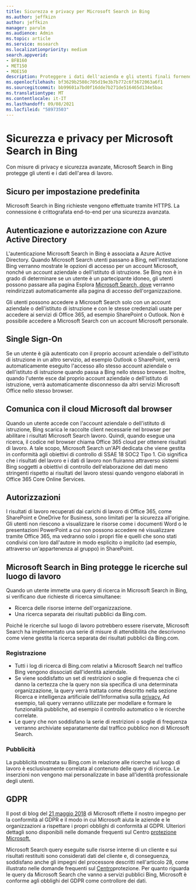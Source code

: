 ```yaml
---
title: Sicurezza e privacy per Microsoft Search in Bing
ms.author: jeffkizn
author: jeffkizn
manager: parulm
ms.audience: Admin
ms.topic: article
ms.service: mssearch
ms.localizationpriority: medium
search.appverid:
- BFB160
- MET150
- MOE150
description: Proteggere i dati dell'azienda e gli utenti finali fornendo informazioni agli utenti autorizzati con Microsoft Search in Bing
ms.openlocfilehash: bf3629b2508c705d19e3b7b772c6f3672063a6f1
ms.sourcegitcommit: bb99601a7bd0f16dde7b271de516465d134e5bac
ms.translationtype: MT
ms.contentlocale: it-IT
ms.lasthandoff: 09/08/2021
ms.locfileid: "58973503"
---
```

# <a name="security-and-privacy-for-microsoft-search-in-bing"></a>Sicurezza e privacy per Microsoft Search in Bing

Con misure di privacy e sicurezza avanzate, Microsoft Search in Bing protegge gli utenti e i dati dell'area di lavoro.

## <a name="secure-by-default"></a>Sicuro per impostazione predefinita

Microsoft Search in Bing richieste vengono effettuate tramite HTTPS. La connessione è crittografata end-to-end per una sicurezza avanzata.
  
## <a name="authentication-and-authorization-with-azure-active-directory"></a>Autenticazione e autorizzazione con Azure Active Directory

L'autenticazione Microsoft Search in Bing è associata a Azure Active Directory. Quando Microsoft Search utenti passano a Bing, nell'intestazione Bing verranno mostrate le opzioni di accesso per un account Microsoft, nonché un account aziendale o dell'istituto di istruzione. Se Bing non è in grado di determinare se un utente è un partecipante idoneo, gli utenti possono passare alla pagina Esplora [Microsoft Search, dove](https://www.bing.com/business/explore) verranno reindirizzati automaticamente alla pagina di accesso dell'organizzazione.

Gli utenti possono accedere a Microsoft Search solo con un account aziendale o dell'istituto di istruzione e con le stesse credenziali usate per accedere ai servizi di Office 365, ad esempio SharePoint o Outlook. Non è possibile accedere a Microsoft Search con un account Microsoft personale.

## <a name="single-sign-on"></a>Single Sign-On

Se un utente è già autenticato con il proprio account aziendale o dell'istituto di istruzione in un altro servizio, ad esempio Outlook o SharePoint, verrà automaticamente eseguito l'accesso allo stesso account aziendale o dell'istituto di istruzione quando passa a Bing nello stesso browser. Inoltre, quando l'utente esce dal proprio account aziendale o dell'istituto di istruzione, verrà automaticamente disconnesso da altri servizi Microsoft Office nello stesso browser.
  
## <a name="communicates-with-the-microsoft-cloud-from-the-browser"></a>Comunica con il cloud Microsoft dal browser

Quando un utente accede con l'account aziendale o dell'istituto di istruzione, Bing scarica le raccolte client necessarie nel browser per abilitare i risultati Microsoft Search lavoro. Quindi, quando esegue una ricerca, il codice nel browser chiama Office 365 cloud per ottenere risultati di lavoro. A tale scopo, Microsoft Search un'API dedicata che viene gestita in conformità agli obiettivi di controllo di SSAE 18 SOC2 Tipo 1. Ciò significa che i risultati del lavoro e i dati di lavoro non fluiranno attraverso sistemi Bing soggetti a obiettivi di controllo dell'elaborazione dei dati meno stringenti rispetto ai risultati del lavoro stessi quando vengono elaborati in Office 365 Core Online Services.
  
## <a name="permissions"></a>Autorizzazioni

I risultati di lavoro recuperati dai carichi di lavoro di Office 365, come SharePoint e OneDrive for Business, sono limitati per la sicurezza all'origine. Gli utenti non riescono a visualizzare le risorse come i documenti Word o le presentazioni PowerPoint a cui non possono accedere né visualizzare tramite Office 365, ma vedranno solo i propri file e quelli che sono stati condivisi con loro dall'autore in modo esplicito o implicito (ad esempio, attraverso un'appartenenza al gruppo) in SharePoint.

## <a name="microsoft-search-in-bing-protects-workplace-searches"></a>Microsoft Search in Bing protegge le ricerche sul luogo di lavoro

Quando un utente immette una query di ricerca in Microsoft Search in Bing, si verificano due richieste di ricerca simultanee:

- Ricerca delle risorse interne dell'organizzazione.
- Una ricerca separata dei risultati pubblici da Bing.com.

Poiché le ricerche sul luogo di lavoro potrebbero essere riservate, Microsoft Search ha implementato una serie di misure di attendibilità che descrivono come viene gestita la ricerca separata dei risultati pubblici da Bing.com.

### <a name="logging"></a>Registrazione

- Tutti i log di ricerca di Bing.com relativi a Microsoft Search nel traffico Bing vengono dissociati dall'identità aziendale.
- Se viene soddisfatto un set di restrizioni o soglie di frequenza che ci danno la certezza che la query non sia specifica di una determinata organizzazione, la query verrà trattata come descritto nella sezione Ricerca e intelligenza artificiale dell'Informativa sulla [privacy.](https://privacy.microsoft.com/privacystatement) Ad esempio, tali query verranno utilizzate per modellare e formare le funzionalità pubbliche, ad esempio il controllo automatico o le ricerche correlate.
- Le query che non soddisfano la serie di restrizioni o soglie di frequenza verranno archiviate separatamente dal traffico pubblico non di Microsoft Search.

### <a name="advertising"></a>Pubblicità

La pubblicità mostrata su Bing.com in relazione alle ricerche sul luogo di lavoro è esclusivamente correlata al contenuto delle query di ricerca. Le inserzioni non vengono mai personalizzate in base all'identità professionale degli utenti.

## <a name="gdpr"></a>GDPR

Il post di blog del [21 maggio 2018](https://blogs.microsoft.com/on-the-issues/2018/05/21/microsofts-commitment-to-gdpr-privacy-and-putting-customers-in-control-of-their-own-data/) di Microsoft riflette il nostro impegno per la conformità al GDPR e il modo in cui Microsoft aiuta le aziende e le organizzazioni a rispettare i propri obblighi di conformità al GDPR. Ulteriori dettagli sono disponibili nelle domande frequenti sul Centro [protezione Microsoft.](https://www.microsoft.com/trustcenter/privacy/gdpr/gdpr-faqs)

Microsoft Search query eseguite sulle risorse interne di un cliente e sui risultati restituiti sono considerati dati del cliente e, di conseguenza, soddisfano anche gli impegni del processore descritti nell'articolo 28, come illustrato nelle domande frequenti sul [Centro](https://www.microsoft.com/trustcenter/privacy/gdpr/gdpr-faqs)protezione. Per quanto riguarda le query da Microsoft Search che vanno a servizi pubblici Bing, Microsoft è conforme agli obblighi del GDPR come controllore dei dati.
